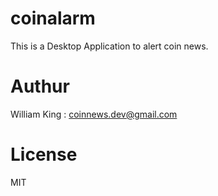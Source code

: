 # coinalarm
This is a Desktop Application to alert coin news.

# Authur
William King : coinnews.dev@gmail.com

# License
MIT
